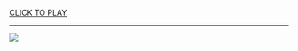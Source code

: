 
<a href="https://premium76.site?title=unblocked_skate_games&ref=13M">CLICK TO PLAY</a></h3>
<hr>

<a href="https://premium76.site?title=unblocked_skate_games&ref=13M"><img src="https://clearcache.store/games.png"></a>


